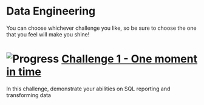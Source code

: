 # Data Engineering

You can choose whichever challenge you like, so be sure to choose the one that you feel will make you shine!

# ![Progress](https://progress-bar.dev/0) [Challenge 1 - One moment in time](challenge-1)
In this challenge, demonstrate your abilities on SQL reporting and transforming data
